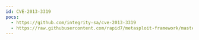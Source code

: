 ```yaml
---
id: CVE-2013-3319
pocs:
  - https://github.com/integrity-sa/cve-2013-3319
  - https://raw.githubusercontent.com/rapid7/metasploit-framework/master/modules/auxiliary/scanner/sap/sap_hostctrl_getcomputersystem.rb
---
```


